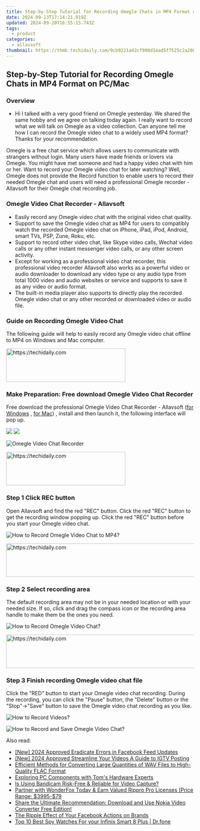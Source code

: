 ```yaml
---
title: Step-by-Step Tutorial for Recording Omegle Chats in MP4 Format on PC/Mac
date: 2024-09-13T17:14:21.919Z
updated: 2024-09-20T16:55:15.743Z
tags:
  - product
categories:
  - allavsoft
thumbnail: https://thmb.techidaily.com/9cb9221a42cf990d1ead5f7525c2a2084bd45082f379d43f5b1579226c750ee8.jpg
---
```


## Step-by-Step Tutorial for Recording Omegle Chats in MP4 Format on PC/Mac

### Overview

* Hi I talked with a very good friend on Omegle yesterday. We shared the same hobby and we agree on talking today again. I really want to record what we will talk on Omegle as a video collection. Can anyone tell me how I can record the Omegle video chat to a widely used MP4 format? Thanks for your recommendation.

Omegle is a free chat service which allows users to communicate with strangers without login. Many users have made friends or lovers via Omegle. You might have met someone and had a happy video chat with him or her. Want to record your Omegle video chat for later watching? Well, Omegle does not provide the Record function to enable users to record their needed Omegle chat and users will need a professional Omegle recorder - Allavsoft for their Omegle chat recording job.

### Omegle Video Chat Recorder - Allavsoft

* Easily record any Omegle video chat with the original video chat quality.
* Support to save the Omegle video chat as MP4 for users to compatibly watch the recorded Omegle video chat on iPhone, iPad, iPod, Android, smart TVs, PSP, Zune, Roku, etc.
* Support to record other video chat, like Skype video calls, Wechat video calls or any other instant messenger video calls, or any other screen activity.
* Except for working as a professional video chat recorder, this professional video recorder Allavsoft also works as a powerful video or audio downloader to download any video type or any audio type from total 1000 video and audio websites or service and supports to save it as any video or audio format.
* The built-in media player also supports to directly play the recorded Omegle video chat or any other recorded or downloaded video or audio file.

### Guide on Recording Omegle Video Chat

The following guide will help to easily record any Omegle video chat offline to MP4 on Windows and Mac computer.

<!-- affiliate ads begin -->
<a href="https://wigfever.sjv.io/c/5597632/2014857/22899" target="_top" id="2014857">
  <img src="//a.impactradius-go.com/display-ad/22899-2014857" border="0" alt="https://techidaily.com" width="320" height="90"/>
</a>
<img height="0" width="0" src="https://wigfever.sjv.io/i/5597632/2014857/22899" style="position:absolute;visibility:hidden;" border="0" />
<!-- affiliate ads end -->

### Make Preparation: Free download Omegle Video Chat Recorder

Free download the professional Omegle Video Chat Recorder - Allavsoft ([for Windows](https://tools.techidaily.com/allavsoft/products/) , [for Mac](https://tools.techidaily.com/allavsoft/products/)) , install and then launch it, the following interface will pop up.

[![](https://www.allavsoft.com/how-to/../images/how-to/free-download-win.jpg)](https://tools.techidaily.com/allavsoft/products/) [![](https://www.allavsoft.com/how-to/../images/how-to/free-download-mac.jpg)](https://tools.techidaily.com/allavsoft/products/)

![Omegle Video Chat Recorder](https://www.allavsoft.com/how-to/../images/allavsoft/screen-shot-600.jpg)

<!-- affiliate ads begin -->
<a href="https://aligracehair.sjv.io/c/5597632/2135415/19272" target="_top" id="2135415">
  <img src="//a.impactradius-go.com/display-ad/19272-2135415" border="0" alt="https://techidaily.com" width="320" height="90"/>
</a>
<img height="0" width="0" src="https://aligracehair.sjv.io/i/5597632/2135415/19272" style="position:absolute;visibility:hidden;" border="0" />
<!-- affiliate ads end -->

### Step 1 Click REC button

Open Allavsoft and find the red "REC" button. Click the red "REC" button to get the recording window popping up. Click the red "REC" button before you start your Omegle video chat.

![How to Record Omegle Video Chat to MP4?](https://www.allavsoft.com/how-to/../images/how-to/record-skype-video-calls/click-rec-to-record-videos.jpg)

<!-- affiliate ads begin -->
<a href="https://review-au.sjv.io/c/5597632/2098702/14409" target="_top" id="2098702">
  <img src="//a.impactradius-go.com/display-ad/14409-2098702" border="0" alt="https://techidaily.com" width="728" height="90"/>
</a>
<img height="0" width="0" src="https://review-au.sjv.io/i/5597632/2098702/14409" style="position:absolute;visibility:hidden;" border="0" />
<!-- affiliate ads end -->

### Step 2 Select recording area

The default recording area may not be in your needed location or with your needed size. If so, click and drag the compass icon or the recording area handle to make them be the ones you need.

![How to Record Omegle Video Chat?](https://www.allavsoft.com/how-to/../images/how-to/record-skype-video-calls/move-adjust-the-recording-frame.jpg)

<!-- affiliate ads begin -->
<a href="https://appsumo.8odi.net/c/5597632/2123735/7443" target="_top" id="2123735">
  <img src="//a.impactradius-go.com/display-ad/7443-2123735" border="0" alt="https://techidaily.com" width="600" height="90"/>
</a>
<img height="0" width="0" src="https://appsumo.8odi.net/i/5597632/2123735/7443" style="position:absolute;visibility:hidden;" border="0" />
<!-- affiliate ads end -->

### Step 3 Finish recording Omegle video chat file

Click the "RED" button to start your Omegle video chat recording. During the recording, you can click the "Pause" button, the "Delete" button or the "Stop"->"Save" button to save the Omegle video chat recording as you like.

![How to Record Videos?](https://www.allavsoft.com/how-to/../images/how-to/record-skype-video-calls/click-REC.jpg)

![How to Record and Save Omegle Video Chat?](https://www.allavsoft.com/how-to/../images/how-to/record-skype-video-calls/click-stop-save-to-finish-recording.jpg)

<ins class="adsbygoogle"
     style="display:block"
     data-ad-format="autorelaxed"
     data-ad-client="ca-pub-7571918770474297"
     data-ad-slot="1223367746"></ins>

<ins class="adsbygoogle"
     style="display:block"
     data-ad-client="ca-pub-7571918770474297"
     data-ad-slot="8358498916"
     data-ad-format="auto"
     data-full-width-responsive="true"></ins>

<span class="atpl-alsoreadstyle">Also read:</span>
<div><ul>
<li><a href="https://facebook-video-content.techidaily.com/new-2024-approved-eradicate-errors-in-facebook-feed-updates/"><u>[New] 2024 Approved Eradicate Errors in Facebook Feed Updates</u></a></li>
<li><a href="https://instagram-video-recordings.techidaily.com/new-2024-approved-streamline-your-videos-a-guide-to-igtv-posting/"><u>[New] 2024 Approved Streamline Your Videos A Guide to IGTV Posting</u></a></li>
<li><a href="https://win-studio.techidaily.com/efficient-methods-for-converting-large-quantities-of-wav-files-to-high-quality-flac-format/"><u>Efficient Methods for Converting Large Quantities of WAV Files to High-Quality FLAC Format</u></a></li>
<li><a href="https://hardware-reviews.techidaily.com/exploring-pc-components-with-toms-hardware-experts/"><u>Exploring PC Components with Tom's Hardware Experts</u></a></li>
<li><a href="https://win-studio.techidaily.com/is-using-bandicam-risk-free-and-reliable-for-video-capture/"><u>Is Using Bandicam Risk-Free & Reliable for Video Capture?</u></a></li>
<li><a href="https://win-studio.techidaily.com/partner-with-wonderfox-today-and-earn-valued-rippro-pro-licenses-price-range-3995-79/"><u>Partner with WonderFox Today & Earn Valued Rippro Pro Licenses (Price Range: $3995-$79</u></a></li>
<li><a href="https://win-studio.techidaily.com/share-the-ultimate-recommendation-download-and-use-nokia-video-converter-free-edition/"><u>Share the Ultimate Recommendation: Download and Use Nokia Video Converter Free Edition!</u></a></li>
<li><a href="https://facebook.techidaily.com/the-ripple-effect-of-your-facebook-actions-on-brands/"><u>The Ripple Effect of Your Facebook Actions on Brands</u></a></li>
<li><a href="https://android-location-track.techidaily.com/top-10-best-spy-watches-for-your-infinix-smart-8-plus-drfone-by-drfone-virtual-android/"><u>Top 10 Best Spy Watches For your Infinix Smart 8 Plus | Dr.fone</u></a></li>
</ul></div>

